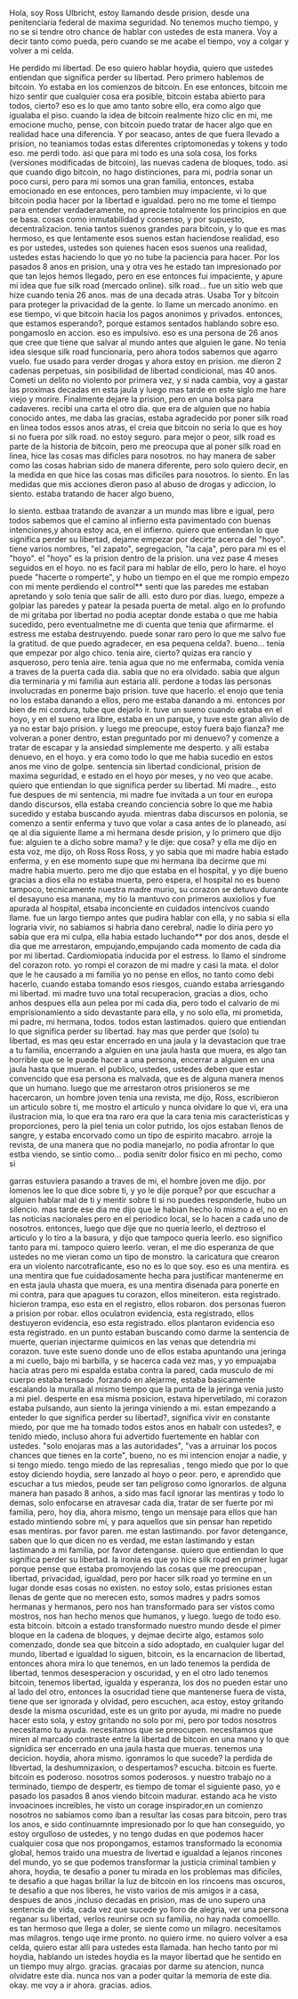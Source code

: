 Hola, soy Ross Ulbricht, estoy llamando desde prision, desde una penitenciaria federal de maxima seguridad. 
No tenemos mucho tiempo, y no se si tendre otro chance de hablar con ustedes de esta manera. Voy a decir tanto como pueda, pero cuando se me acabe el tiempo, voy a colgar y volver a mi celda. 

He perdido mi libertad. De eso quiero hablar hoydia, quiero que ustedes entiendan que significa perder su libertad. 
Pero primero hablemos de bitcoin. Yo estaba en los comienzos de bitcoin.
En ese entonces, bitcoin me hizo sentir que cualquier cosa era posible, bitcoin estaba abierto para todos, cierto? eso es lo que amo tanto sobre ello, era como algo que igualaba el piso.
cuando la idea de bitcoin realmente hizo clic en mi, me emocione mucho, pense, con bitcoin puedo tratar de hacer algo que en realidad hace una diferencia.
Y por seacaso, antes de que fuera llevado a prision, no teaniamos todas estas diferentes criptomonedas y tokens y todo eso. me perdi todo. asi que para mi todo es una sola
cosa, los forks (versiones modificadas de bitcoin), las nuevas cadena de bloques, todo. asi que cuando digo bitcoin, no hago distinciones, para mi, podria sonar un poco cursi, pero 
para mi somos una gran familia, entonces, estaba emocionado en ese entonces, pero tambien muy impaciente, vi lo que bitcoin podia hacer por la libertad e igualdad.
pero no me tome el tiempo para entender verdaderamente, no aprecie totalmente los principios en que se basa. cosas como inmutabilidad y consenso, y por supuesto, decentralizacion.
tenia tantos suenos grandes para bitcoin, y lo que es mas hermoso, es que lentamente esos suenos estan haciendose realidad, eso es por ustedes, ustedes son quienes hacen esos suenos
una realidad, ustedes estas haciendo lo que yo no tube la paciencia para hacer. 
Por los pasados 8 anos en prision, una y otra ves he estado tan impresionado por que tan lejos hemos llegado, pero en ese 
entonces fui impaciente, y apure mi idea que fue silk road (mercado online). silk road... fue un sitio web que hize cuando tenia 26 anos. mas de una decada atras. 
Usaba Tor y bitcoin para proteger la privacidad de la gente. lo llame un mercado anonimo. en ese tiempo, vi que bitcoin hacia los pagos anonimos y privados. entonces, que estamos esperando?, porque estamos
sentados hablando sobre eso. pongamoslo en accion. eso es impulsivo. eso es una persona de 26 anos que cree que tiene que salvar al mundo antes que alguien le gane.
No tenia idea siesque silk road funcionaria, pero ahora todos sabemos que agarro vuelo. fue usado para verder drogas y ahora estoy en prision.
me dieron 2 cadenas perpetuas, sin posibilidad de libertad condicional, mas 40 anos. Cometi un delito no violento por primera vez, y si nada cambia, voy a gastar las proximas decadas en esta jaula
y luego mas tarde en este siglo me hare viejo y morire.
Finalmente dejare la prision, pero en una bolsa para cadaveres.
recibi una carta el otro dia. que era de alguien que no habia conocido antes, me daba las gracias, estaba agradecido por poner silk road en linea todos essos anos atras,
el creia que bitcoin no seria lo que es hoy si no fuera por silk road. no estoy seguro.
para mejor o peor, silk road es parte de la historia de bitcoin, pero me preocupa que al poner silk road en linea, hice las cosas mas dificles para nosotros. 
no hay manera de saber como las cosas habrian sido de manera diferente, pero solo quiero decir, en la medida en que hice
las cosas mas dificiles para nosotros. lo siento. 
En las medidas que mis acciones dieron paso al abuso de drogas y adiccion, lo siento. 
estaba tratando de hacer algo bueno,

lo siento. estbaa tratando de avanzar a un mundo mas libre e igual, pero todos sabemos que el camino al infierno esta pavimentado con buenas intenciones,y ahora estoy aca, en el infierno. 
quiero que entiendan lo que significa perder su libertad, 
dejame empezar por decirte acerca del "hoyo".
tiene varios nombres, "el zapato", segregacion, "la caja", pero para mi es el "hoyo". el "hoyo" es la prision dentro de la prision. 
una vez pase 4 meses seguidos en el hoyo. no es facil para mi hablar de ello, pero lo hare. el hoyo puede "hacerte o romperte", y hubo un tiempo en el que me rompio
empezo con mi mente perdiendo el control** senti que las paredes me estaban apretando y solo tenia que salir de alli. esto duro por dias.
luego, empeze a golpiar las paredes y patear la pesada puerta de metal. algo en lo profundo de mi gritaba por libertad 
no podia aceptar donde estaba o que me habia sucedido, pero eventualmetne me di cuenta que tenia que afirmarme. el estress me estaba destruyendo.
puede sonar raro pero lo que me salvo fue la gratitud. de que puedo agradecer, en esa pequena celda?. bueno... tenia que empezar por algo chico.
tenia aire, cierto? quizas era rancio y asqueroso, pero tenia aire. tenia agua que no me enfermaba, comida venia a traves de la puerta cada dia.
sabia que no era olvidado. sabia que algun dia terminaria y mi familia aun estaria alli. 
perdone a todas las personas involucradas en ponerme bajo prision. tuve que hacerlo. el enojo que tenia no los estaba danando a ellos, pero me estaba danando a mi. entonces por bien de mi cordura, tube que dejarlo ir.
tuve un sueno cuando estaba en el hoyo, y en el sueno era libre, estaba en un parque, y tuve este gran alivio de ya no estar bajo prision. y luego me preocupe, estoy
fuera bajo fianza? me volveran a poner dentro, estan preguntado por mi denuevo? y comenze a tratar de escapar y la ansiedad simplemente me desperto. y alli estaba denuevo, en el hoyo. 
y era como todo lo que me habia sucedio en estos anos me vino de golpe. sentencia sin libertad condicional, prision de maxima seguridad, e estado en el hoyo por meses, y no veo que acabe. 
quiero que entiendan lo que significa perder su libertad. 
Mi madre.., esto fue despues de mi sentencia, mi madre fue invitada a un tour en europa dando discursos, ella estaba creando conciencia sobre lo que me habia sucedido y estaba buscando ayuda. mientras daba discursos en polonia, se comenzo a sentir enferma y tuvo que  volar a casa antes de lo 
planeado, asi qe al dia siguiente llame a mi hermana desde prision, y lo primero que dijo fue: alguien te a dicho sobre mama? y le dije: que cosa?
y ella me dijo en esta voz, me dijo, oh Ross Ross Ross, y yo sabia que mi madre habia estado enferma, y en ese momento 
supe que mi hermana iba decirme que mi madre habia muerto. pero me dijo que estaba en el hospital, y yo dije bueno gracias a dios ella no estaba muerta, pero espera, el hospital no es bueno tampoco, tecnicamente nuestra madre murio, 
su corazon se detuvo durante el desayuno esa manana, my tio la mantuvo con primeros auxiolios y fue apurada al 
hospital, etsaba inconciente en cuidados intencivos cuando llame. fue un largo tiempo antes que pudira hablar 
con ella, y no sabia si ella lograria vivir, no sabiamos si habria dano cerebral, nadie lo diria pero yo sabia 
que era mi culpa, ella habia estado luchando** por dos anos, desde el dia que me arrestaron, empujando,empujando
cada momento de cada dia por mi libertad. 
Cardiomiopatia inducida por el estress. lo llamo el sindrome del corazon roto. yo rompi el corazon de mi madre y casi la mata. el dolor que le he causado a mi familia
yo no pense en ellos, no tanto como debi hacerlo, cuando estaba tomando esos riesgos, cuando estaba arriesgando mi libertad. 
mi madre tuvo una total recuperacion, gracias a dios, ocho anhos despues ella aun pelea por mi cada dia, pero todo el calvario de mi emprisionamiento a sido devastante para ella, y 
no solo ella, mi prometida, mi padre, mi hermana, todos. todos estan lastimados. 
quiero que entiendan lo que significa perder su libertad. 
hay mas que perder que (solo) tu libertad, es mas qeu estar encerrado en una jaula y la devastacion que trae a tu familia, encerrando a alguien en una jaula hasta que muera, es algo tan 
horrible que se le puede hacer a una persona, encerrar a alguien en una jaula hasta que mueran. 
el publico, ustedes, ustedes deben que estar convencido que esa persona es 
malvada, que es de alguna manera menos que un humano. luego que me arrestaron otros prisioneros se me hacercaron, un hombre joven tenia una revista, me dijo, Ross, 
escribieron un articulo sobre ti, me mostro el articulo y nunca olvidare lo que vi, era una ilustracion mia, lo que era tna raro era que la cara tenia mis caracteristicas y proporciones, pero la piel tenia un color putrido, los ojos estaban llenos de sangre, y estaba encorvado como un tipo de espirito macabro. 
arroje la revista, de una manera que no podia manejarlo, no podia afrontar lo que estba viendo, se sintio como... podia senitr dolor fisico en mi pecho, como si 

garras estuviera pasando a traves de mi, el hombre joven me dijo. por lomenos lee lo que dice sobre ti, y yo le dije porque? por que escuchar a alguien hablar mal de ti y mentir sobre ti si no puedes responderle, hubo un silencio. mas tarde ese dia me dijo que le habian hecho lo mismo a el, no en las noticias nacionales pero en el 
periodico local, se lo hacen a cada uno de nosotros. entonces, luego que dije que no queria leerlo, el deztroso el articulo y lo tiro a la basura, y dijo que tampoco queria leerlo. 
eso significo tanto para mi. tampoco quiero leerlo. veran, el me dio esperanza de que ustedes no me vieran como un tipo de monstro. la caricatura que 
crearon era un violento narcotraficante, eso no es lo que soy. eso es una mentira. es una mentira que fue cuidadosamente hecha para justificar mantenerme en en esta 
jaula uhasta que muera, es una mentira disenada para ponerte en mi contra, para que apagues tu corazon, 
ellos mineiteron. esta registrado. hicieron trampa, eso esta en el registro, ellos robaron. dos personas fueron a prision por robar. 
ellos oculatron evidencia, esta registrado, ellos destuyeron evidencia, eso esta registrado. ellos plantaron evidencia
eso esta registrado. en un punto estaban buscando como darme la sentencia de muerte,
querian injectarme quimicos en las venas que detendria mi corazon. tuve este sueno donde uno de ellos estaba apuntando una jeringa a mi cuello, bajo mi barbilla, y se hacerca cada vez mas, y yo empuajaba hacia atras pero mi espalda estaba contra la pared, cada musculo de mi cuerpo
estaba tensado ,forzando en alejarme, estaba basicamente escalando la muralla al mismo tiempo que la punta de la jeringa venia justo a mi piel. desperte en esa misma posicion, estava hipervetilado, mi corazon estaba pulsando, aun siento la jeringa viniendo a mi. 
estan empezando a enteder lo que significa perder su libertad?, 
significa vivir en constante miedo, por que me ha tomado
todos estos anos en habalr con ustedes?, e tenido miedo,  incluso ahora fui advertido fuertemente en hablar con ustedes. 
"solo enojaras mas a las autoridades", "vas a arruinar los pocos chances que tienes en la corte", 
bueno, no es mi intencion enojar a nadie, y si tengo miedo. tengo miedo de las represalias , tengo miedo que por lo que estoy diciendo hoydia, sere lanzado al hoyo o peor.
pero, e aprendido que escuchar a tus miedos, peude ser tan peligroso como ignorarlos. de alguna manera han pasado 8 anhos, a sido mas facil ignorar las mentiras y todo lo demas, solo enfocarse en atravesar cada dia, tratar de ser fuerte por mi familia, pero, hoy dia, ahora mismo, tengo un mensaje para ellos que han estado mintiendo sobre mi, y para aquellos que sin pensar han repetido esas mentiras. por favor paren. me estan lastimando. por favor detengance, saben que lo que dicen no es verdad, me estan lastimando
y estan lastimando a mi familia, por favor detenganse. 
quiero que entiendan lo que significa perder su libertad. la ironia es que yo hice silk road en primer lugar porque pense que estaba promovjendo las cosas que me preocupan , libertad, privacidad, igualdad, pero por hacer silk road yo termine en un lugar donde esas cosas no existen. no estoy solo, estas prisiones estan llenas de gente que no merecen esto, somos madres y padrs
somos hermanas y hermanos, pero nos han transformado para ser vistos como mostros,
nos han hecho menos que humanos, y luego. luego de todo eso. esta bitcoin. 
bitcoin a estado transformado nuestro mundo desde el pimer bloque en la cadena de bloques, y dejmae decirte algo, estamos solo comenzado, donde sea que bitcoin a sido adoptado, en cualquier lugar del mundo, libertad  e igualdad lo siguen, bitcoin, es la encarnacion de libertad, entonces ahora
mira lo que tenemos, en un lado tenemos la perdida de libertad, tenmos desesperacion y oscuridad, y en el otro lado tenemos bitcoin, tenemos libertad, igualda y esperanza, los dos no pueden estar uno al lado del otro, entonces la osucridad tiene que mantenerse
fuera de vista, tiene que ser ignorada y olvidad, pero escuchen, aca estoy, estoy gritando desde la misma oscuridad, este 
es un grito por ayuda, mi madre no puede hacer esto sola,
y estoy gritando no solo por mi, pero por todos nosotros
necesitamo tu ayuda. necesitamos que se preocupen. necesitamos que miren al marcado contraste entre la libertad de bitcoin en una mano
y lo que signidica ser encerrado en una jaula hasta que mueras. tenemos una decicion. hoydia, ahora mismo. igonramos lo que sucede? la perdida de libvertad, la deshumnizaxion, o despertamos? escucha. bitcoin es fuerte. bitcoin es poderoso. 
nosotros somos poderosos. y nuestro trabajo no a terminado, tiempo de despertr, es tiempo de tomar el siguiente paso, 
yo e pasado los pasados 8 anos viendo bitcoin madurar. estando aca he visto invoacinoes increibles, 
he visto un corage inspirador,en un comienzo nosotros no sabiamos como iban a resultar las cosas para bitcoin, pero tras los anos, e sido continuamnte impresionado por lo que han conseguido, yo estoy orgulloso de ustedes, y no tengo dudas en que podemos hacer cualquier cosa que nos propongamos, estamos transformado la economia global, hemos traido una muestra de livertad e igualdad a lejanos rincones del mundo,
yo se que podemos transformar la justicia criminal tambien
y ahora, hoydia, te desafio a poner tu mirada en los problemas mas dificiles, te desafio a que hagas brillar la luz de bitcoin en los rincoens mas oscuros, te desafio a que nos liberes, he visto varios de mis amigos ir a casa, despues de anos ,incluso decadas en prision, 
mas de uno supero una sentencia de vida, cada vez que sucede yo lloro de alegria, ver una persona reganar su libertad,
verlos reunirse ocn su familia, no hay nada comoelllo. es tan hermoso que llega a doler, se siente como un milagro.
necesitamos mas milagros. tengo uqe irme pronto. no quiero irme. no quiero volver a esa celda, quiero estar alli para ustedes esta llamada. han hecho tanto por mi hoydia, 
hablando un istedes hoydia es la mayor libertad que he sentido en un tiempo muy alrgo. gracias.
gracaias por darme su atencion, nunca olvidatre este dia. nunca nos van a poder quitar la memoria de este dia.
okay. me voy a ir ahora. gracias. adios. 

